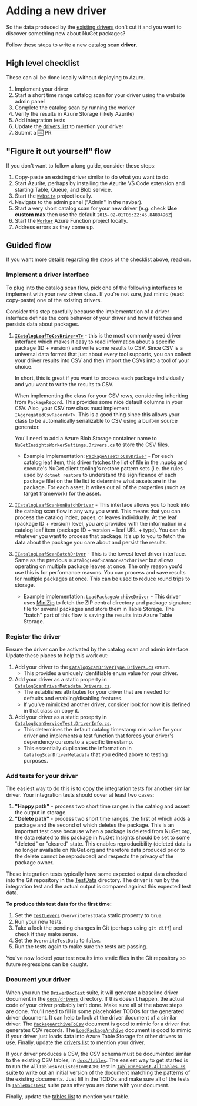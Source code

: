 # Adding a new driver

So the data produced by the [existing drivers](../docs/drivers/README.md) don't cut it and you want to discover something
new about NuGet packages?

Follow these steps to write a new catalog scan **driver**.

## High level checklist

These can all be done locally without deploying to Azure.

1. Implement your driver
1. Start a short time range catalog scan for your driver using the website admin panel
1. Complete the catalog scan by running the worker
1. Verify the results in Azure Storage (likely Azurite)
1. Add integration tests
2. Update the [drivers list](../docs/drivers/README.md) to mention your driver
3. Submit a 🆒 PR

## "Figure it out yourself" flow

If you don't want to follow a long guide, consider these steps:

1. Copy-paste an existing driver similar to do what you want to do.
2. Start Azurite, perhaps by installing the Azurite VS Code extension and starting Table, Queue, and Blob service.
3. Start the [`Website`](../src/Website) project locally.
4. Navigate to the admin panel ("Admin" in the navbar).
5. Start a very short catalog scan for your new driver (e.g. check **Use custom max** then use the default `2015-02-01T06:22:45.8488496Z`)
6. Start the [`Worker`](../src/Worker) Azure Function project locally.
7. Address errors as they come up.

## Guided flow

If you want more details regarding the steps of the checklist above, read on.

### Implement a driver interface

To plug into the catalog scan flow, pick one of the following interfaces to implement with your new driver class. If
you're not sure, just mimic (read: copy-paste) one of the existing drivers.

Consider this step carefully because the implementation of a driver interface defines the core behavior of your driver
and how it fetches and persists data about packages.

1. [**`ICatalogLeafToCsvDriver<T>`**](../src/Worker.Logic/CatalogScan/CatalogScanToCsv/CatalogLeafToCsv/ICatalogLeafToCsvDriver.cs) -
   this is the most commonly used driver interface which makes it easy to read information about a specific package (ID +
   version) and write some results to CSV. Since CSV is a universal data format that just about every tool supports,
   you can collect your driver results into CSV and then import the CSVs into a tool of your choice.

   In short, this is great if you want to process each package individually and you want to write the results to CSV.

   When implementing the class for your CSV rows, considering inheriting from `PackageRecord`. This provides some nice
   default columns in your CSV. Also, your CSV row class must implement `IAggregatedCsvRecord<T>`. This is a good thing since this
   allows your class to be automatically serializable to CSV using a built-in source generator.

   You'll need to add a Azure Blob Storage container name to
   [`NuGetInsightsWorkerSettings.Drivers.cs`](../src/Worker.Logic/NuGetInsightsWorkerSettings.Drivers.cs) to store the CSV files.

   - Example implementation: [`PackageAssetToCsvDriver`](../src/Worker.Logic/Drivers/PackageAssetToCsv/PackageAssetToCsvDriver.cs) -
     For each catalog leaf item, this driver fetches the list of file in the .nupkg and execute's NuGet client tooling's
     restore pattern sets (i.e. the rules used by `dotnet restore` to understand the significance of each package file)
     on the file list to determine what assets are in the package. For each asset, it writes out all of the properties (such
     as target framework) for the asset.

1. [`ICatalogLeafScanNonBatchDriver`](../src/Worker.Logic/CatalogScan/ICatalogLeafScanNonBatchDriver.cs) -
   This interface allows you to hook into the catalog scan flow in any way you want. This means that you can process
   the catalog index, pages, or leaves individually. At the leaf (package ID + version) level, you are provided with the
   information in a catalog leaf item (package ID + version + leaf URL + type). You can do whatever you want to process
   that package. It's up to you to fetch the data about the package you care about and persist the results.

1. [`ICatalogLeafScanBatchDriver`](../src/Worker.Logic/CatalogScan/ICatalogLeafScanBatchDriver.cs) -
   This is the lowest level driver interface. Same as the previous `ICatalogLeafScanNonBatchDriver` but allows
   operating on multiple package leaves at once. The only reason you'd use this is for performance reasons. You can
   process and save results for multiple packages at once. This can be used to reduce round trips to storage.

   - Example implementation: [`LoadPackageArchiveDriver`](../src/Worker.Logic/Drivers/LoadPackageArchive/LoadPackageArchiveDriver.cs) -
     This driver uses [MiniZip](https://github.com/joelverhagen/MiniZip) to fetch the ZIP central directory and package
     signature file for several packages and store them in Table Storage. The "batch" part of this flow is saving the
     results into Azure Table Storage.

### Register the driver

Ensure the driver can be activated by the catalog scan and admin interface. Update these places to help this work out:

1. Add your driver to the [`CatalogScanDriverType.Drivers.cs`](../src/Worker.Logic/CatalogScan/CatalogScanDriverType.Drivers.cs) enum.
   - This provides a uniquely identifiable enum value for your driver.
2. Add your driver as a static property in [`CatalogScanDriverMetadata.Drivers.cs`](../src/Worker.Logic/CatalogScan/CatalogScanDriverMetadata.Drivers.cs).
   - The establishes attributes for your driver that are needed for defaults and enabling/disabling features.
   - If you've mimicked another driver, consider look for how it is defined in that class an copy it.
3. Add your driver as a static proeprty in [`CatalogScanServiceTest.DriverInfo.cs`](../test/Worker.Logic.Test/CatalogScan/CatalogScanServiceTest.DriverInfo.cs).
   - This determines the default catalog timestamp min value for your driver and implements a test function that forces your driver's dependency cursors to a specific timestamp.
   - This essentially duplicates the information in `CatalogScanDriverMetadata` that you edited above to testing purposes.

### Add tests for your driver

The easiest way to do this is to copy the integration tests for another similar driver. Your integration tests should
cover at least two cases:

1. **"Happy path"** - process two short time ranges in the catalog and assert the output in storage.
1. **"Delete path"** - process two short time ranges, the first of which adds a package and the second of which deletes
   the package. This is an important test case because when a package is deleted from NuGet.org, the data related to this
   package in NuGet Insights should be set to some "deleted" or "cleared" state. This enables reproducibility (deleted
   data is no longer available on NuGet.org and therefore data produced prior to the delete cannot be reproduced) and
   respects the privacy of the package owner.

These integration tests typically have some expected output data checked into the Git repository in the
[TestData](../test/Worker.Logic.Test/TestData) directory. The driver is run by the integration test and
the actual output is compared against this expected test data.

**To produce this test data for the first time:**

1. Set the [`TestLevers`](../test/Logic.Test/TestLevers.cs) `OverwriteTestData` static property to `true`.
2. Run your new tests.
3. Take a look the pending changes in Git (perhaps using `git diff`) and check if they make sense.
4. Set the `OverwriteTestData` to `false`.
5. Run the tests again to make sure the tests are passing.

You've now locked your test results into static files in the Git repository so future regressions can be caught.

### Document your driver

When you run the [`DriverDocTest`](../test/Worker.Logic.Test/Docs/DriverDocsTest.cs) suite, it will generate a baseline driver document in the [`docs/drivers`](drivers) directory. If this doesn't happen, the actual code of your driver probably isn't done. Make sure all of the above steps are done. You'll need to fill in some placeholder TODOs for the generated driver document. It can help to look at the driver document of a similar driver. The [`PackageArchiveToCsv`](drivers/PackageArchiveToCsv.md) document is good to mimic for a driver that generates CSV records. The [`LoadPackageArchive`](drivers/LoadPackageArchive.md) document is good to mimic if your driver just loads data into Azure Table Storage for other drivers to use. Finally, update the [drivers list](drivers/README.md) to mention your driver.

If your driver produces a CSV, the CSV schema must be documented similar to the existing CSV tables, in
[`docs/tables`](tables). The easiest way to get started is to run the `AllTablesAreListedInREADME` test in
[`TableDocsTest.AllTables.cs`](../test/Worker.Logic.Test/Docs/TableDocsTest.AllTables.cs) suite to write out an initial version of the document
matching the patterns of the existing documents. Just fill in the TODOs and make sure all of the tests in
[`TableDocsTest`](../test/Worker.Logic.Test/Docs/TableDocsTest.cs) suite pass after you are done with your document.

Finally, update the [tables list](tables/README.md) to mention your table.
